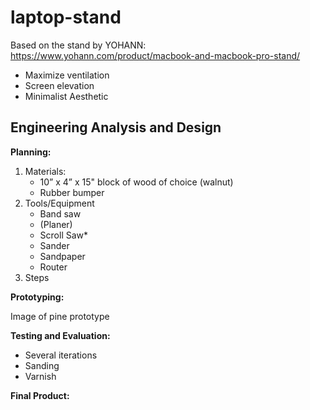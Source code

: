 # laptop-stand

Based on the stand by YOHANN: https://www.yohann.com/product/macbook-and-macbook-pro-stand/

- Maximize ventilation
- Screen elevation
- Minimalist Aesthetic

## Engineering Analysis and Design

**Planning:**

1. Materials:
    - 10” x 4” x 15" block of wood of choice (walnut)
    - Rubber bumper
2. Tools/Equipment
    - Band saw
    - (Planer)
    - Scroll Saw*
    - Sander
    - Sandpaper
    - Router
3. Steps

**Prototyping:**

Image of pine prototype

**Testing and Evaluation:**

- Several iterations
- Sanding
- Varnish

**Final Product:**
